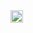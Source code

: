 <img src="https://github.com/Slava203/school_21/tree/master/RTv1/image/SDL_Logo.svg.png" height="20" align="top"/>
